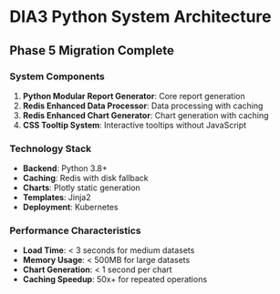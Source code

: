 # DIA3 Python System Architecture
## Phase 5 Migration Complete

### System Components
1. **Python Modular Report Generator**: Core report generation
2. **Redis Enhanced Data Processor**: Data processing with caching
3. **Redis Enhanced Chart Generator**: Chart generation with caching
4. **CSS Tooltip System**: Interactive tooltips without JavaScript

### Technology Stack
- **Backend**: Python 3.8+
- **Caching**: Redis with disk fallback
- **Charts**: Plotly static generation
- **Templates**: Jinja2
- **Deployment**: Kubernetes

### Performance Characteristics
- **Load Time**: < 3 seconds for medium datasets
- **Memory Usage**: < 500MB for large datasets
- **Chart Generation**: < 1 second per chart
- **Caching Speedup**: 50x+ for repeated operations
